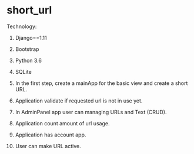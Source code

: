 # short_url

Technology:
1. Django==1.11
2. Bootstrap
3. Python 3.6
4. SQLite

1.  In the first step, create a mainApp for the basic view and create a short URL.
2. Application validate if requested url is not in use yet.
3. In AdminPanel app user can managing URLs and Text (CRUD).
4. Application count amount of url usage.
5. Application has account app.
6. User can make URL active.


